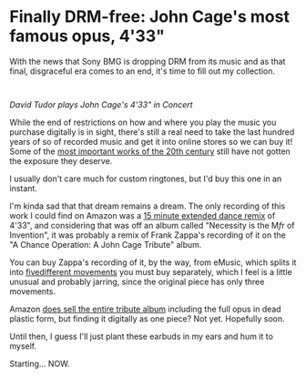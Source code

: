 # Finally DRM-free: John Cage's most famous opus, 4'33"

With the news that Sony BMG is dropping DRM from its music and as that final, disgraceful era comes to an end, it's time to fill out my collection.


`
`
  

*David Tudor plays John Cage's 4'33" in Concert*

While the end of restrictions on how and where you play the music you purchase digitally is in sight, there's still a real need to take the last hundred years of so of recorded music and get it into online stores so we can buy it! Some of the [most important works of the 20th century](http://en.wikipedia.org/wiki/4'33%22) still have not gotten the exposure they deserve.

I usually don't care much for custom ringtones, but I'd buy this one in an instant.

I'm kinda sad that that dream remains a dream. The only recording of this work I could find on Amazon was a [15 minute extended dance remix](http://www.amazon.com/1500-433-Extended-Dance-Mix/dp/B000S4QCBE/ref=sr_1_11?ie=UTF8&s=dmusic&qid=1200073111&sr=1-11) of 4'33", and considering that was off an album called "Necessity is the M*f*r of Invention", it was probably a remix of Frank Zappa's recording of it on the "A Chance Operation: A John Cage Tribute" album.

You can buy Zappa's recording of it, by the way, from eMusic, which splits it into [fivedifferent movements](http://www.emusic.com/album/Various-Artists-KOCH-Records-John-Cage-A-Chance-Operation-MP3-Download/10607012.html) you must buy separately, which I feel is a little unusual and probably jarring, since the original piece has only three movements.

Amazon [does sell the entire tribute album](http://www.amazon.com/Chance-Operation-John-Cage-Tribute/dp/B000001SH6) including the full opus in dead plastic form, but finding it digitally as one piece? Not yet. Hopefully soon.

Until then, I guess I'll just plant these earbuds in my ears and hum it to myself.

Starting... NOW.

